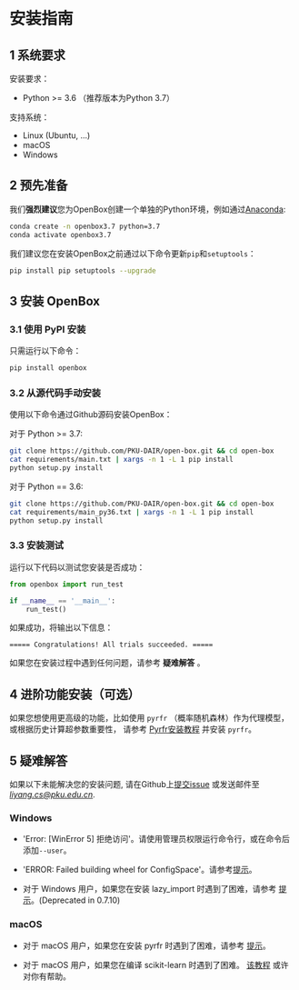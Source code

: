 # 安装指南

## 1 系统要求

安装要求：
+ Python >= 3.6 （推荐版本为Python 3.7）

支持系统：
+ Linux (Ubuntu, ...)
+ macOS
+ Windows

## 2 预先准备

我们**强烈建议**您为OpenBox创建一个单独的Python环境，例如通过[Anaconda](https://www.anaconda.com/products/individual#Downloads):
```bash
conda create -n openbox3.7 python=3.7
conda activate openbox3.7
```

我们建议您在安装OpenBox之前通过以下命令更新`pip`和`setuptools`：
```bash
pip install pip setuptools --upgrade
```

## 3 安装 OpenBox

### 3.1 使用 PyPI 安装

只需运行以下命令：

```bash
pip install openbox
```

### 3.2 从源代码手动安装

使用以下命令通过Github源码安装OpenBox：

对于 Python >= 3.7:
```bash
git clone https://github.com/PKU-DAIR/open-box.git && cd open-box
cat requirements/main.txt | xargs -n 1 -L 1 pip install
python setup.py install
```

对于 Python == 3.6:
```bash
git clone https://github.com/PKU-DAIR/open-box.git && cd open-box
cat requirements/main_py36.txt | xargs -n 1 -L 1 pip install
python setup.py install
```

### 3.3 安装测试

运行以下代码以测试您安装是否成功：

```python
from openbox import run_test

if __name__ == '__main__':
    run_test()
```

如果成功，将输出以下信息：

```
===== Congratulations! All trials succeeded. =====
```

如果您在安装过程中遇到任何问题，请参考 **疑难解答** 。

## 4 进阶功能安装（可选）

如果您想使用更高级的功能，比如使用 `pyrfr` （概率随机森林）作为代理模型，或根据历史计算超参数重要性，
请参考 [Pyrfr安装教程](./install_pyrfr.md) 并安装 `pyrfr`。

## 5 疑难解答

如果以下未能解决您的安装问题, 请在Github上[提交issue](https://github.com/thomas-young-2013/open-box/issues) 
或发送邮件至*liyang.cs@pku.edu.cn*.

### Windows

+ 'Error: \[WinError 5\] 拒绝访问'。请使用管理员权限运行命令行，或在命令后添加`--user`。

+ 'ERROR: Failed building wheel for ConfigSpace'。请参考[提示](./install_configspace_on_win_fix_vc.md)。

+ 对于 Windows 用户，如果您在安装 lazy_import 时遇到了困难，请参考 [提示](./install-lazy_import-on-windows.md)。(Deprecated in 0.7.10)

### macOS

+ 对于 macOS 用户，如果您在安装 pyrfr 时遇到了困难，请参考 [提示](./install-pyrfr-on-macos.md)。

+ 对于 macOS 用户，如果您在编译 scikit-learn 时遇到了困难。 [该教程](./openmp_macos.md) 或许对你有帮助。
